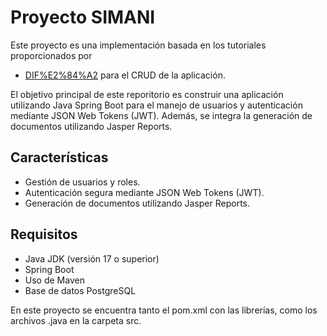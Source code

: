 # Proyecto SIMANI

Este proyecto es una implementación basada en los tutoriales proporcionados por 

- [DIF%E2%84%A2](https://www.youtube.com/watch?v=JD_ZL3Bnaog&ab_channel=DIF%E2%84%A2) para el CRUD de la aplicación.

El objetivo principal  de este reporitorio es construir una aplicación utilizando Java Spring Boot para el manejo de usuarios y autenticación mediante JSON Web Tokens (JWT). Además, se integra la generación de documentos utilizando Jasper Reports.

## Características

- Gestión de usuarios y roles.
- Autenticación segura mediante JSON Web Tokens (JWT).
- Generación de documentos utilizando Jasper Reports.

## Requisitos

- Java JDK (versión 17 o superior)
- Spring Boot 
- Uso de Maven
- Base de datos PostgreSQL

En este proyecto se encuentra tanto el pom.xml con las librerías, como los archivos .java en la carpeta src.
